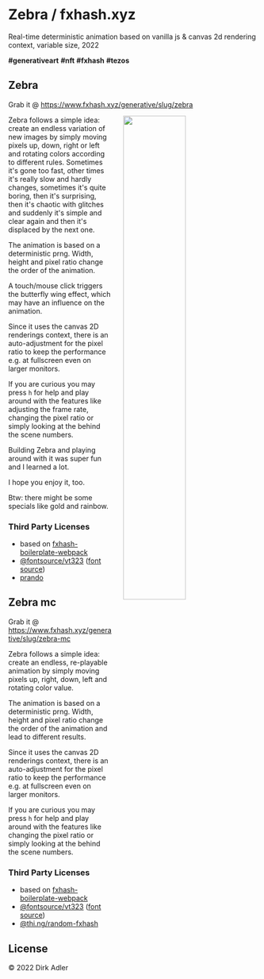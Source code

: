 # Zebra / fxhash.xyz

Real-time deterministic animation based on vanilla js & canvas 2d rendering context, variable size, 2022

__#generativeart__ __#nft__ __#fxhash__ __#tezos__

## Zebra

Grab it @ https://www.fxhash.xyz/generative/slug/zebra

[<img src="https://gateway.ipfs.io/ipfs/Qme2g4LjLTDM8hV1TXZereU8wTT2pUqi8A9WKP38NWQ1Z1" align="right" width="50%" style="padding: 0 20px 0 20px" />](https://www.fxhash.xyz/generative/slug/zebra)

Zebra follows a simple idea: create an endless variation of new images by simply moving pixels up, down, right or left and rotating colors according to different rules. Sometimes it's gone too fast, other times it's really slow and hardly changes, sometimes it's quite boring, then it's surprising, then it's chaotic with glitches and suddenly it's simple and clear again and then it's displaced by the next one.

The animation is based on a deterministic prng. Width, height and pixel ratio change the order of the animation.

A touch/mouse click triggers the butterfly wing effect, which may have an influence on the animation.

Since it uses the canvas 2D renderings context, there is an auto-adjustment for the pixel ratio to keep the performance e.g. at fullscreen even on larger monitors.

If you are curious you may press `h` for help and play around with the features like adjusting the frame rate, changing the pixel ratio or simply looking at the behind the scene numbers.

Building Zebra and playing around with it was super fun and I learned a lot.

I hope you enjoy it, too.

Btw: there might be some specials like gold and rainbow.

### Third Party Licenses

- based on [fxhash-boilerplate-webpack](https://github.com/fxhash/fxhash-webpack-boilerplate)
- [@fontsource/vt323](https://www.npmjs.com/package/@fontsource/vt323) ([font source](https://github.com/phoikoi/VT323))
- [prando](https://www.npmjs.com/package/prando)

## Zebra mc

Grab it @ https://www.fxhash.xyz/generative/slug/zebra-mc

Zebra follows a simple idea: create an endless, re-playable animation by simply moving pixels up, right, down, left and rotating color value.

The animation is based on a deterministic prng. Width, height and pixel ratio change the order of the animation and lead to different results.

Since it uses the canvas 2D renderings context, there is an auto-adjustment for the pixel ratio to keep the performance e.g. at fullscreen even on larger monitors.

If you are curious you may press `h` for help and play around with the features like changing the pixel ratio or simply looking at the behind the scene numbers.

### Third Party Licenses

- based on [fxhash-boilerplate-webpack](https://github.com/fxhash/fxhash-webpack-boilerplate)
- [@fontsource/vt323](https://www.npmjs.com/package/@fontsource/vt323) ([font source](https://github.com/phoikoi/VT323))
- [@thi.ng/random-fxhash](https://www.npmjs.com/package/@thi.ng/random-fxhash)

## License

© 2022 Dirk Adler
